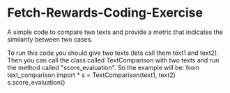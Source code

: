 # Fetch-Rewards-Coding-Exercise
A simple code to compare two texts and provide a metric that indicates the similarity between two cases.

To run this code you should give two texts (lets call them text1 and text2). Then you can call the class called TextComparison with two texts and run the method called "score_evaluation". So the example will be:
from text_comparison import *
s = TextComparison(text1, text2)
s.score_evaluation()
